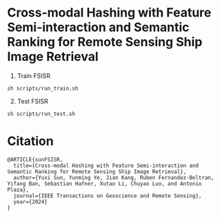 # Cross-modal Hashing with Feature Semi-interaction and Semantic Ranking for Remote Sensing Ship Image Retrieval

1. Train FSISR
```
sh scripts/run_train.sh
```

2. Test FSISR
```
sh scripts/run_test.sh
```

# Citation

```
@ARTICLE{sunFSISR,
  title={Cross-modal Hashing with Feature Semi-interaction and Semantic Ranking for Remote Sensing Ship Image Retrieval}, 
  author={Yuxi Sun, Yunming Ye, Jian Kang, Ruben Fernandez-Beltran, Yifang Ban, Sebastian Hafner, Xutao Li, Chuyao Luo, and Antonio Plaza},
  journal={IEEE Transactions on Geoscience and Remote Sensing}, 
  year={2024}
}
```
